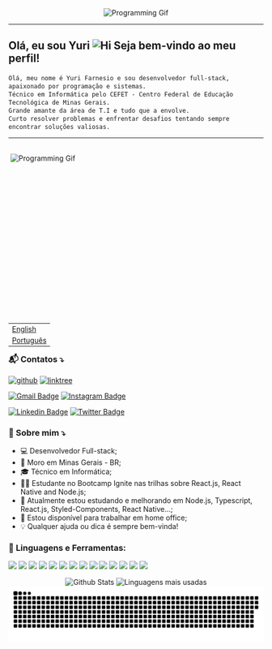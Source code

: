 <div align="center">
  <img alt="Programming Gif" src="https://user-images.githubusercontent.com/45167583/139304967-553867b7-ad14-4520-8d2e-391b8bd4e2a1.gif" />
</div>

---

## Olá, eu sou Yuri <img alt="Hi" src="https://user-images.githubusercontent.com/45167583/139305531-7ed490be-3a5a-4379-aae6-408484d795cd.gif" width="30px" /> Seja bem-vindo ao meu perfil!

```
Olá, meu nome é Yuri Farnesio e sou desenvolvedor full-stack, apaixonado por programação e sistemas.
Técnico em Informática pelo CEFET - Centro Federal de Educação Tecnológica de Minas Gerais.
Grande amante da área de T.I e tudo que a envolve.
Curto resolver problemas e enfrentar desafios tentando sempre encontrar soluções valiosas.
```

---

<br />

<img align="right" alt="Programming Gif" src="https://user-images.githubusercontent.com/45167583/139320042-8890e584-2e65-4733-ace9-96cecdcef171.gif" width="500" height="320" />
  
<table align="left">
  <tr><td><a href="README.md">English</a></td></tr>
  <tr><td><a href="README_PT-BR.md">Português</a></td></tr>
</table>

<br />
<br />
<br />
<br />

### 📬 Contatos ⤵️

[![github](https://img.shields.io/badge/GitHub-000000?style=for-the-badge&logo=GitHub&logoColor=white)](https://github.com/YuriFarnesio)
[![linktree](https://img.shields.io/badge/linktree-333333?style=for-the-badge&logo=linktree&logoColor=white)](https://linktr.ee/YuriFarnesio)

[![Gmail Badge](https://img.shields.io/badge/Gmail-D14836?style=for-the-badge&logo=gmail&logoColor=white&link=mailto:yuri.farnesio@gmail.com)](mailto:yuri.farnesio@gmail.com)
[![Instagram Badge](https://img.shields.io/badge/instagram-E4405F?style=for-the-badge&logo=instagram&logoColor=white&link=https://github.com/yurifarnesio)](https://www.instagram.com/yurifarnesio/)

[![Linkedin Badge](https://img.shields.io/badge/Linkedin-0077B5?style=for-the-badge&logo=Linkedin&logoColor=white&link=https://github.com/yurifarnesio)](https://www.linkedin.com/in/yurifarnesio/)
[![Twitter Badge](https://img.shields.io/badge/Twitter-1DA1F2?style=for-the-badge&logo=twitter&logoColor=white&link=https://twitter.com/YFarnesio)](https://twitter.com/YFarnesio)

### 🚀 Sobre mim ⤵️

- 💻 Desenvolvedor Full-stack;
- 📌 Moro em Minas Gerais - BR;
- 🎓 Técnico em Informática;
- 👨‍🎓 Estudante no Bootcamp Ignite nas trilhas sobre React.js, React Native and Node.js;
- 🔭 Atualmente estou estudando e melhorando em Node.js, Typescript, React.js, Styled-Components, React Native...;
- 💬 Estou disponível para trabalhar em home office;
- 💡 Qualquer ajuda ou dica é sempre bem-vinda!
  <br />

### 💼 Linguagens e Ferramentas:

<div style="display: inline_block">
  <code><img height="25" src="https://www.vectorlogo.zone/logos/w3_html5/w3_html5-icon.svg"></code>
  <code><img height="25" src="https://www.vectorlogo.zone/logos/w3_css/w3_css-icon.svg"></code>
  <code><img height="25" src="https://www.vectorlogo.zone/logos/sass-lang/sass-lang-icon.svg"></code>
  <code><img height="25" src="https://cdn.jsdelivr.net/gh/devicons/devicon/icons/javascript/javascript-original.svg"></code>
  <code><img height="25" src="https://www.vectorlogo.zone/logos/typescriptlang/typescriptlang-icon.svg"></code>
  <code><img height="25" src="https://www.vectorlogo.zone/logos/reactjs/reactjs-icon.svg"></code>
  <code><img height="25" src="https://www.vectorlogo.zone/logos/nodejs/nodejs-icon.svg"></code>
  <code><img height="25" src="https://www.vectorlogo.zone/logos/mongodb/mongodb-icon.svg"></code>
  <code><img height="25" src="https://www.vectorlogo.zone/logos/mysql/mysql-official.svg"></code>
  <code><img height="25" src="https://www.vectorlogo.zone/logos/visualstudio_code/visualstudio_code-icon.svg"></code>
  <code><img height="25" src="https://www.vectorlogo.zone/logos/figma/figma-icon.svg"></code>
  <code><img height="25" src="https://www.vectorlogo.zone/logos/git-scm/git-scm-icon.svg"></code>
  <code><img height="25" src="https://www.vectorlogo.zone/logos/gitlab/gitlab-icon.svg"></code>
  <code><img height="25" src="https://www.vectorlogo.zone/logos/github/github-tile.svg"></code>
</div>

<p align="center" >
  <img width="400" height="180em" src="https://github-readme-stats.vercel.app/api?username=YuriFarnesio&theme=dracula&show_icons=true" alt="Github Stats"/>
  <img width="400" height="180em" src="https://github-readme-stats.vercel.app/api/top-langs/?username=YuriFarnesio&theme=dracula&layout=compact" alt="Linguagens mais usadas" />
  <br />
  <img src="https://github.com/YuriFarnesio/YuriFarnesio/blob/output/github-contribution-grid-snake.svg" alt="Snake Animation" />
</p>
